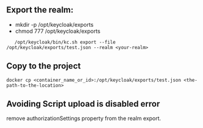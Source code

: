 ## Export the realm:
* mkdir -p /opt/keycloak/exports
* chmod 777 /opt/keycloak/exports
```shell
   /opt/keycloak/bin/kc.sh export --file /opt/keycloak/exports/test.json --realm <your-realm>
```
## Copy to the project
```shell
docker cp <container_name_or_id>:/opt/keycloak/exports/test.json <the-path-to-the-location>
```

## Avoiding Script upload is disabled error
 remove authorizationSettings property from the realm export.